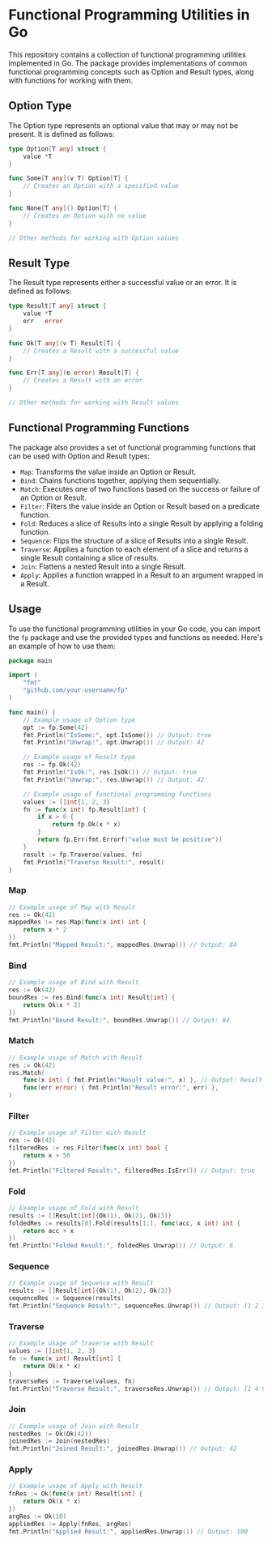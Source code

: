 # Functional Programming Utilities in Go

This repository contains a collection of functional programming utilities implemented in Go. The package provides implementations of common functional programming concepts such as Option and Result types, along with functions for working with them.

## Option Type

The Option type represents an optional value that may or may not be present. It is defined as follows:

```go
type Option[T any] struct {
	value *T
}

func Some[T any](v T) Option[T] {
	// Creates an Option with a specified value
}

func None[T any]() Option[T] {
	// Creates an Option with no value
}

// Other methods for working with Option values
```

## Result Type

The Result type represents either a successful value or an error. It is defined as follows:

```go
type Result[T any] struct {
	value *T
	err   error
}

func Ok[T any](v T) Result[T] {
	// Creates a Result with a successful value
}

func Err[T any](e error) Result[T] {
	// Creates a Result with an error
}

// Other methods for working with Result values
```

## Functional Programming Functions

The package also provides a set of functional programming functions that can be used with Option and Result types:

- `Map`: Transforms the value inside an Option or Result.
- `Bind`: Chains functions together, applying them sequentially.
- `Match`: Executes one of two functions based on the success or failure of an Option or Result.
- `Filter`: Filters the value inside an Option or Result based on a predicate function.
- `Fold`: Reduces a slice of Results into a single Result by applying a folding function.
- `Sequence`: Flips the structure of a slice of Results into a single Result.
- `Traverse`: Applies a function to each element of a slice and returns a single Result containing a slice of results.
- `Join`: Flattens a nested Result into a single Result.
- `Apply`: Applies a function wrapped in a Result to an argument wrapped in a Result.

## Usage

To use the functional programming utilities in your Go code, you can import the `fp` package and use the provided types and functions as needed. Here's an example of how to use them:

```go
package main

import (
	"fmt"
	"github.com/your-username/fp"
)

func main() {
	// Example usage of Option type
	opt := fp.Some(42)
	fmt.Println("IsSome:", opt.IsSome()) // Output: true
	fmt.Println("Unwrap:", opt.Unwrap()) // Output: 42

	// Example usage of Result type
	res := fp.Ok(42)
	fmt.Println("IsOk:", res.IsOk()) // Output: true
	fmt.Println("Unwrap:", res.Unwrap()) // Output: 42

	// Example usage of functional programming functions
	values := []int{1, 2, 3}
	fn := func(x int) fp.Result[int] {
		if x > 0 {
			return fp.Ok(x * x)
		}
		return fp.Err(fmt.Errorf("value must be positive"))
	}
	result := fp.Traverse(values, fn)
	fmt.Println("Traverse Result:", result)
}
```

### Map

```go
// Example usage of Map with Result
res := Ok(42)
mappedRes := res.Map(func(x int) int {
    return x * 2
})
fmt.Println("Mapped Result:", mappedRes.Unwrap()) // Output: 84
```

### Bind

```go
// Example usage of Bind with Result
res := Ok(42)
boundRes := res.Bind(func(x int) Result[int] {
    return Ok(x * 2)
})
fmt.Println("Bound Result:", boundRes.Unwrap()) // Output: 84
```

### Match

```go
// Example usage of Match with Result
res := Ok(42)
res.Match(
    func(x int) { fmt.Println("Result value:", x) }, // Output: Result value: 42
    func(err error) { fmt.Println("Result error:", err) },
)
```

### Filter

```go
// Example usage of Filter with Result
res := Ok(42)
filteredRes := res.Filter(func(x int) bool {
    return x > 50
})
fmt.Println("Filtered Result:", filteredRes.IsErr()) // Output: true
```

### Fold

```go
// Example usage of Fold with Result
results := []Result[int]{Ok(1), Ok(2), Ok(3)}
foldedRes := results[0].Fold(results[1:], func(acc, x int) int {
    return acc + x
})
fmt.Println("Folded Result:", foldedRes.Unwrap()) // Output: 6
```

### Sequence

```go
// Example usage of Sequence with Result
results := []Result[int]{Ok(1), Ok(2), Ok(3)}
sequenceRes := Sequence(results)
fmt.Println("Sequence Result:", sequenceRes.Unwrap()) // Output: [1 2 3]
```

### Traverse

```go
// Example usage of Traverse with Result
values := []int{1, 2, 3}
fn := func(x int) Result[int] {
    return Ok(x * x)
}
traverseRes := Traverse(values, fn)
fmt.Println("Traverse Result:", traverseRes.Unwrap()) // Output: [1 4 9]
```

### Join

```go
// Example usage of Join with Result
nestedRes := Ok(Ok(42))
joinedRes := Join(nestedRes)
fmt.Println("Joined Result:", joinedRes.Unwrap()) // Output: 42
```

### Apply

```go
// Example usage of Apply with Result
fnRes := Ok(func(x int) Result[int] {
    return Ok(x * x)
})
argRes := Ok(10)
appliedRes := Apply(fnRes, argRes)
fmt.Println("Applied Result:", appliedRes.Unwrap()) // Output: 100
```
